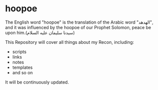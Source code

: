 # hoopoe
The English word "hoopoe" is the translation of the Arabic word "الهدهد", and it was influenced by the hoopoe of our Prophet Solomon, peace be upon him.(سيدنا سليمان عليه السلام)

This Repository will cover all things about my Recon, including:
-  scripts
-  links
-  notes
-  templates
-  and so on 

It will be continuously updated.




